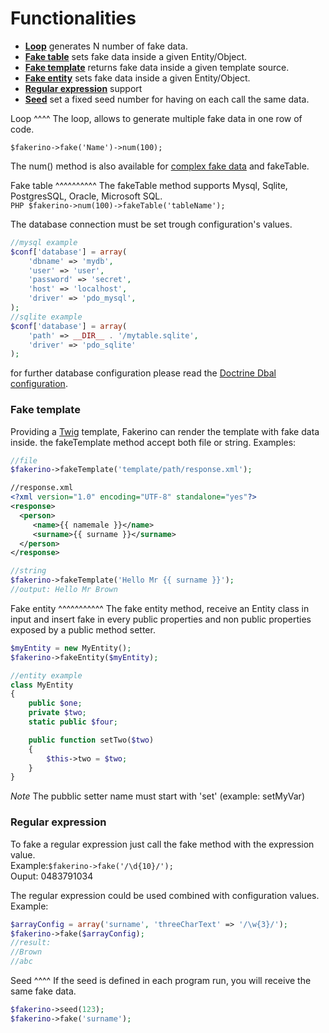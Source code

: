 Functionalities
===============

 - **[Loop](#loop)** generates N number of fake data.
 - **[Fake table](#fake-table)** sets fake data inside a given Entity/Object.  
 - **[Fake template](#fake-template)** returns fake data inside a given template source.
 - **[Fake entity](#fake-entity)** sets fake data inside a given Entity/Object.
 - **[Regular expression](#regular-expression)** support
 - **[Seed](#seed)** set a fixed seed number for having on each call the same data.

Loop
^^^^
The loop, allows to generate multiple fake data in one row of code.

    $fakerino->fake('Name')->num(100);

The num() method is also available for [complex fake data](https://github.com/niklongstone/Fakerino/wiki/Advance-Configuration) and fakeTable.

Fake table
^^^^^^^^^^
The fakeTable method supports Mysql, Sqlite, PostgresSQL, Oracle, Microsoft SQL.  
```PHP $fakerino->num(100)->fakeTable('tableName');```  

The database connection must be set trough configuration's values.
```PHP
//mysql example
$conf['database'] = array(
    'dbname' => 'mydb',
    'user' => 'user',
    'password' => 'secret',
    'host' => 'localhost',
    'driver' => 'pdo_mysql',
);
//sqlite example
$conf['database'] = array(
    'path' => __DIR__ . '/mytable.sqlite',
    'driver' => 'pdo_sqlite'
);
```
for further database configuration please read the [Doctrine Dbal configuration](http://doctrine-dbal.readthedocs.org/en/latest/reference/configuration.html).

### Fake template
Providing a [Twig](http://twig.sensiolabs.org/) template, Fakerino can render the template with fake data inside.
the fakeTemplate method accept both file or string.
Examples:

```PHP
//file
$fakerino->fakeTemplate('template/path/response.xml');
```  
```XML
//response.xml
<?xml version="1.0" encoding="UTF-8" standalone="yes"?>
<response>
  <person>
     <name>{{ namemale }}</name>
     <surname>{{ surname }}</surname>
  </person>
</response>
```
```PHP 
//string
$fakerino->fakeTemplate('Hello Mr {{ surname }}');
//output: Hello Mr Brown
```  

Fake entity
^^^^^^^^^^^
The fake entity method, receive an Entity class in input and insert fake in every public properties and non public properties exposed by a public method setter.
```PHP
$myEntity = new MyEntity();
$fakerino->fakeEntity($myEntity);

//entity example
class MyEntity
{
    public $one;
    private $two;
    static public $four;

    public function setTwo($two)
    {
        $this->two = $two;
    }
}
```
*Note* The pubblic setter name must start with 'set' (example: setMyVar)

### Regular expression
To fake a regular expression just call the fake method with the expression value.  
Example:`$fakerino->fake('/\d{10}/');`  
Ouput: 0483791034  

The regular expression could be used combined with configuration values.  
Example:   
```PHP
$arrayConfig = array('surname', 'threeCharText' => '/\w{3}/');
$fakerino->fake($arrayConfig);
//result:
//Brown
//abc 
```
 
Seed
^^^^
If the seed is defined in each program run, you will receive the same fake data.
```PHP
$fakerino->seed(123);
$fakerino->fake('surname');
```



